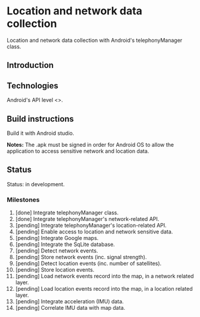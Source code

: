 # Location and network data collection
Location and network data collection with Android's telephonyManager class.

## Introduction

## Technologies
Android's API level <<N>>.

## Build instructions
Build it with Android studio.

**Notes:** The .apk must be signed in order for Android OS to allow the application to access sensitive network and location data.

## Status
Status: in development.

### Milestones
1. [done] Integrate telephonyManager class.
2. [done] Integrate telephonyManager's network-related API.
3. [pending] Integrate telephonyManager's location-related API.
4. [pending] Enable access to location and network sensitive data.
5. [pending] Integrate Google maps.
6. [pending] Integrate the SqLite database.
7. [pending] Detect network events.
8. [pending] Store network events (inc. signal strength).
9. [pending] Detect location events (inc. number of satellites).
10. [pending] Store location events.
11. [pending] Load network events record into the map, in a network related layer.
12. [pending] Load location events record into the map, in a location related layer.
13. [pending] Integrate acceleration (IMU) data.
14. [pending] Correlate IMU data with map data.